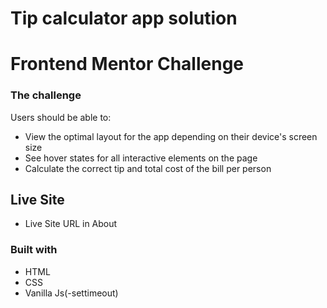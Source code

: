 # Tip calculator app solution

# Frontend Mentor Challenge

### The challenge

Users should be able to:

- View the optimal layout for the app depending on their device's screen size
- See hover states for all interactive elements on the page
- Calculate the correct tip and total cost of the bill per person

## Live Site

- Live Site URL in About

### Built with

- HTML
- CSS
- Vanilla Js(-settimeout)
